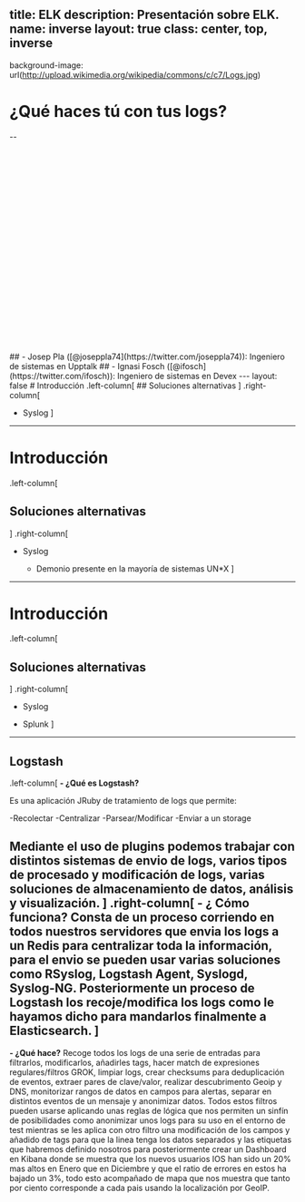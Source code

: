 title: ELK
description: Presentación sobre ELK.
name: inverse
layout: true
class: center, top, inverse
---
background-image: url(http://upload.wikimedia.org/wikipedia/commons/c/c7/Logs.jpg)

# ¿Qué haces tú con tus logs?
--

<br/>
<br/>
<br/>
<br/>
<br/>
<br/>
<br/>
<br/>
<br/>
<br/>
<br/>
<br/>
<br/>
<br/>
<br/>
<br/>
<br/>
<br/>
<br/>
<br/>
<br/>
## - Josep Pla ([@joseppla74](https://twitter.com/joseppla74)): Ingeniero de sistemas en Upptalk
## - Ignasi Fosch ([@ifosch](https://twitter.com/ifosch)): Ingeniero de sistemas en Devex
---
layout: false
# Introducción
.left-column[
## Soluciones alternativas
]
.right-column[

  - Syslog
]
---
# Introducción
.left-column[
## Soluciones alternativas
]
.right-column[

  - Syslog

    + Demonio presente en la mayoría de sistemas UN*X
]
---
# Introducción
.left-column[
## Soluciones alternativas
]
.right-column[

  - Syslog

  - Splunk
]
---
## Logstash

.left-column[
**- ¿Qué es Logstash?**

Es una aplicación JRuby de tratamiento de logs que permite:

-Recolectar
-Centralizar
-Parsear/Modificar
-Enviar a un storage

Mediante el uso de plugins podemos trabajar con distintos sistemas de envio de logs, varios tipos de procesado y modificación de logs, varias soluciones de almacenamiento de datos, análisis y visualización.
]
.right-column[
**- ¿ Cómo funciona?**
Consta de un proceso corriendo en todos nuestros servidores que envia los logs a un Redis para centralizar toda la información, para el envio se pueden usar varias soluciones como RSyslog, Logstash Agent, Syslogd, Syslog-NG. Posteriormente un proceso de Logstash los recoje/modifica los logs como le hayamos dicho para mandarlos finalmente a Elasticsearch. 
]
---
**- ¿Qué hace?**
Recoge todos los logs de una serie de entradas para filtrarlos, modificarlos, añadirles tags, hacer match de expresiones regulares/filtros GROK, limpiar logs, crear checksums para deduplicación de eventos, extraer pares de clave/valor, realizar descubrimento Geoip y DNS, monitorizar rangos de datos en campos para alertas, separar en distintos eventos de un mensaje y anonimizar datos. Todos estos filtros pueden usarse aplicando unas reglas de lógica que nos permiten un sinfín de posibilidades como anonimizar unos logs para su uso en el entorno de test mientras se les aplica con otro filtro una modificación de los campos y añadido de tags para que la linea tenga los datos separados y las etiquetas que habremos definido nosotros para posteriormente crear un Dashboard en Kibana donde se muestra que los nuevos usuarios IOS han sido un 20% mas altos en Enero que en Diciembre y que el ratio de errores en estos ha bajado un 3%, todo esto acompañado de mapa que nos muestra que tanto por ciento corresponde a cada pais usando la localización por GeoIP.
